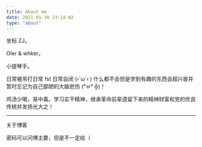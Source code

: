 ```yaml
---
title: About me
date: 2021-01-30 23:14:02
type: "about"
---
```


坐标 ZJ。

OIer & whker。

小提琴手。

日常被吊打日常 fst 日常自闭 (›´ω`‹ ) 什么都不会但是学到有趣的东西会超兴奋并暂时忘记为自己鄙陋的大脑悲伤 (°ㅂ° ╬)！

鸡汤少喝，易中毒。学习实干精神，继承革命前辈遗留下来的精神财富和党的优良传统并发扬光大之！

---

关于博客

密码可以问博主要，但是不一定给（